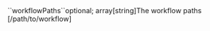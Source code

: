 <tr><td>``workflowPaths``</td><td>optional; array[string]</td><td>The workflow paths
</td><td>[/path/to/workflow]</td><td></td></tr>